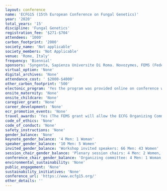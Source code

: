 ```yaml
---
layout: conference 
name: 'ECFG15 (15th European Conference on Fungal Genetics)'
year: '2020'
total_years: '15'
discipline: 'Fungal Genetics'
registration_fee: '$271-$704'
attendees: '1000'
carbon_footprint: '2000'
society_name: 'Not applicable'
society_members: 'Not Applicable'
venue: 'Rome, Italy'
frequency: 'Biennial'
sponsors: 'Syngenta, Sapienza Universite Di Roma. Novozymes, FEMS (Federation of European Microbiological Soceties),  Sapienza Innovazione, FEMS, SIPaV, SARA ENViMOB, BioAware, aquilabiolabs, FungiDB, toxins, microorganism, Elsevier'
virtual_option: 'None'
digital_archives: 'None'
attendance_cost: ' $2000-$4000'
other_carbon_footprint: '500'
electonic_program: 'Yes the program was provided online on conference website.'
onsite_maternity: 'None'
onsite_childcare: 'None'
caregiver_grant: 'None'
career_development: 'None'
ecr_promotion_events: 'None'
travel_awards: 'Yes (The FEMS grant will allow the ECFG Organizing Committee to financially support a maximum of 20 participants. The selected participants will receive 400 euro each to cover travel and accommodation expenses: Eligibility: be a member of a FEMS Member Society* or be recommended by such a member be an Early Career Scientist**, be an Active Microbiologist, be presenting author at the meeting (oral or poster).  '
code_of_ethics: 'None'
code_of_conduct: 'None'
safety_instructions: 'None'
gender_balance: 'None'
keynote_gender_balance: '4 Men: 1 Woman'
speaker_gender_balance: '10 Men: 5 Women'
invited_gender_balance: 'Workshop invited speakers: 66 Men: 43 Women'
session_chair_gender_balance: 'Plenary session chairs: 4 Men: 2 Women, Satelite Workshop Chairs: 12 Men: 8 women'
conference_chair_gender_balance: 'Organizing committee: 4 Men: 1 Woman, International scientific Committee: 19 Men: 4 Women, Italian Scientific Committee: 17 Men: 8 Women'
environmental_sustainability: 'None'
public_engagement: 'None'
sustainability_initiatives: 'None'
conference_url: 'https://www.ecfg15.org/'
other_details: ''
---
```

